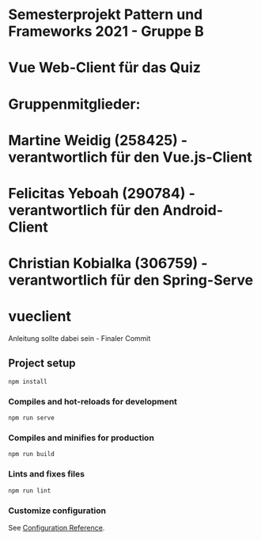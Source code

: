 # Semesterprojekt Pattern und Frameworks 2021 - Gruppe B
#
# Vue Web-Client für das Quiz
#
# Gruppenmitglieder:
# Martine Weidig (258425) - verantwortlich für den Vue.js-Client
# Felicitas Yeboah (290784) - verantwortlich für den Android-Client
# Christian Kobialka (306759) - verantwortlich für den Spring-Serve
#


# vueclient

Anleitung sollte dabei sein -
Finaler Commit 

## Project setup

```
npm install
```

### Compiles and hot-reloads for development

```
npm run serve
```

### Compiles and minifies for production
```
npm run build
```

### Lints and fixes files
```
npm run lint
```

### Customize configuration
See [Configuration Reference](https://cli.vuejs.org/config/).
